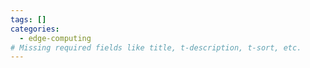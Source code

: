 ```yaml
---
tags: []
categories:
  - edge-computing
# Missing required fields like title, t-description, t-sort, etc.
---
```


